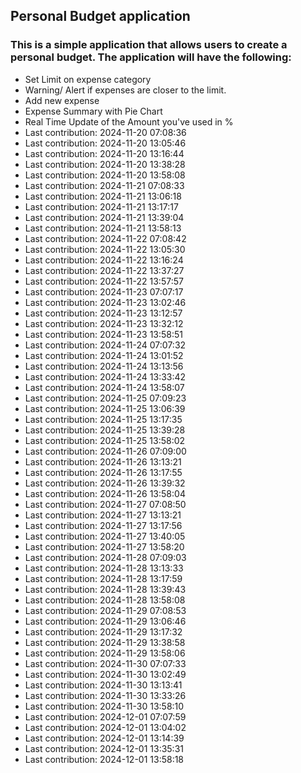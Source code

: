 ## Personal Budget application

### This is a simple application that allows users to create a personal budget. The application will have the following:

- Set Limit on expense category
- Warning/ Alert if expenses are closer to the limit.
- Add new expense
- Expense Summary with Pie Chart
- Real Time Update of the Amount you've used in %
- Last contribution: 2024-11-20 07:08:36
- Last contribution: 2024-11-20 13:05:46
- Last contribution: 2024-11-20 13:16:44
- Last contribution: 2024-11-20 13:38:28
- Last contribution: 2024-11-20 13:58:08
- Last contribution: 2024-11-21 07:08:33
- Last contribution: 2024-11-21 13:06:18
- Last contribution: 2024-11-21 13:17:17
- Last contribution: 2024-11-21 13:39:04
- Last contribution: 2024-11-21 13:58:13
- Last contribution: 2024-11-22 07:08:42
- Last contribution: 2024-11-22 13:05:30
- Last contribution: 2024-11-22 13:16:24
- Last contribution: 2024-11-22 13:37:27
- Last contribution: 2024-11-22 13:57:57
- Last contribution: 2024-11-23 07:07:17
- Last contribution: 2024-11-23 13:02:46
- Last contribution: 2024-11-23 13:12:57
- Last contribution: 2024-11-23 13:32:12
- Last contribution: 2024-11-23 13:58:51
- Last contribution: 2024-11-24 07:07:32
- Last contribution: 2024-11-24 13:01:52
- Last contribution: 2024-11-24 13:13:56
- Last contribution: 2024-11-24 13:33:42
- Last contribution: 2024-11-24 13:58:07
- Last contribution: 2024-11-25 07:09:23
- Last contribution: 2024-11-25 13:06:39
- Last contribution: 2024-11-25 13:17:35
- Last contribution: 2024-11-25 13:39:28
- Last contribution: 2024-11-25 13:58:02
- Last contribution: 2024-11-26 07:09:00
- Last contribution: 2024-11-26 13:13:21
- Last contribution: 2024-11-26 13:17:55
- Last contribution: 2024-11-26 13:39:32
- Last contribution: 2024-11-26 13:58:04
- Last contribution: 2024-11-27 07:08:50
- Last contribution: 2024-11-27 13:13:21
- Last contribution: 2024-11-27 13:17:56
- Last contribution: 2024-11-27 13:40:05
- Last contribution: 2024-11-27 13:58:20
- Last contribution: 2024-11-28 07:09:03
- Last contribution: 2024-11-28 13:13:33
- Last contribution: 2024-11-28 13:17:59
- Last contribution: 2024-11-28 13:39:43
- Last contribution: 2024-11-28 13:58:08
- Last contribution: 2024-11-29 07:08:53
- Last contribution: 2024-11-29 13:06:46
- Last contribution: 2024-11-29 13:17:32
- Last contribution: 2024-11-29 13:38:58
- Last contribution: 2024-11-29 13:58:06
- Last contribution: 2024-11-30 07:07:33
- Last contribution: 2024-11-30 13:02:49
- Last contribution: 2024-11-30 13:13:41
- Last contribution: 2024-11-30 13:33:26
- Last contribution: 2024-11-30 13:58:10
- Last contribution: 2024-12-01 07:07:59
- Last contribution: 2024-12-01 13:04:02
- Last contribution: 2024-12-01 13:14:39
- Last contribution: 2024-12-01 13:35:31
- Last contribution: 2024-12-01 13:58:18
